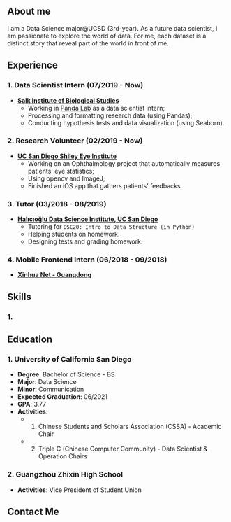 ## About me
I am a Data Science major@UCSD (3rd-year). As a future data scientist, I am passionate to explore the world of data. For me, each dataset is a distinct story that reveal part of the world in front of me.


## Experience
### 1. Data Scientist Intern (07/2019 - Now)
- **[Salk Institute of Biological Studies](https://salk.edu/)**
	- Working in [Panda Lab](https://panda.salk.edu/) as a data scientist intern;
	- Processing and formatting research data (using Pandas);
	- Conducting hypothesis tests and data visualization (using Seaborn).
	
### 2. Research Volunteer (02/2019 - Now)
- **[UC San Diego Shiley Eye Institute](https://shileyeye.ucsd.edu/)**
	- Working on an Ophthalmology project that automatically measures patients' eye statistics;
	- Using opencv and ImageJ;
	- Finished an iOS app that gathers patients' feedbacks

### 3. Tutor (03/2018 - 08/2019)
- **[Halıcıoğlu Data Science Institute, UC San Diego](https://datascience.ucsd.edu/)**
	- Tutoring for `DSC20: Intro to Data Structure (in Python)`
	- Helping students on homework.
	- Designing tests and grading homework.

### 4. Mobile Frontend Intern (06/2018 - 09/2018)
- **[Xinhua Net - Guangdong](http://www.news.cn/english/)**

## Skills
### 1. 

	
## Education
### 1. University of California San Diego
- **Degree**: Bachelor of Science - BS
- **Major**: Data Science
- **Minor**: Communication
- **Expected Graduation**: 06/2021 
- **GPA**: 3.77
- **Activities**:
	- 1. Chinese Students and Scholars Association (CSSA) - Academic Chair  
	- 2. Triple C (Chinese Computer Community) - Data Scientist & Operation Chairs 

### 2. Guangzhou Zhixin High School
- **Activities**: Vice President of Student Union


## Contact Me

